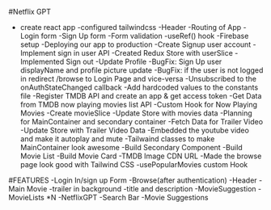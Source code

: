 #Netflix GPT
- create react app
-configured tailwindcss
-Header
-Routing of App
-Login form
-Sign Up form
-Form validation
-useRef() hook
-Firebase setup
-Deploying our app to production
-Create Signup user account
-Implement sign in user API
-Created Redux Store with userSlice
-Implemented Sign out
-Update Profile
-BugFix: Sign Up user displayName and profile picture update
-BugFix: if the user is not logged in redirect /browse to Login Page and vice-versa
-Unsubscribed to the onAuthStateChanged callback
-Add hardcoded values to the constants file
-Register TMDB API and create an app & get access token
-Get Data from TMDB now playing movies list API
-Custom Hook for Now Playing Movies
-Create movieSlice
-Update Store with movies data
-Planning for MainContainer and secondary container
-Fetch Data for Trailer Video
-Update Store with Trailer Video Data
-Embedded the youtube video and make it autoplay and mute
-Tailwaind classes to make MainContainer look awesome
-Build Secondary Component
-Build Movie List
-Build Movie Card
-TMDB Image CDN URL
-Made the browse page look good with Tailwind CSS 
-usePopularMovies custom Hook


#FEATURES
-Login In/sign up Form
-Browse(after authentication)
  -Header
  -Main Movie
     -trailer in background
     -title and description
     -MovieSuggestion
        -MovieLists *N
-NetflixGPT
  -Search Bar
  -Movie Suggestions